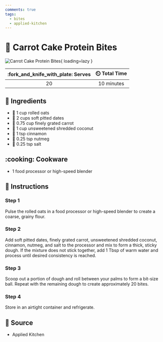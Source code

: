 ```yaml
---
comments: true
tags:
  - bites
  - applied-kitchen
---
```

# :carrot: Carrot Cake Protein Bites

![Carrot Cake Protein Bites](../assets/images/carrot-cake-protein-bites.jpg){ loading=lazy }

| :fork_and_knife_with_plate: Serves | :timer_clock: Total Time |
|:----------------------------------:|:-----------------------: |
| 20 | 10 minutes |

## :salt: Ingredients

- :ear_of_rice: 1 cup rolled oats
- :grapes: 2 cups soft pitted dates
- :carrot: 0.75 cup finely grated carrot
- :coconut: 1 cup unsweetened shredded coconut
- :custard: 1 tsp cinnamon
- :chestnut: 0.25 tsp nutmeg
- :salt: 0.25 tsp salt

## :cooking: Cookware

- 1 food processor or high-speed blender

## :pencil: Instructions

### Step 1

Pulse the rolled oats in a food processor or high-speed blender to create a coarse, grainy flour.

### Step 2

Add soft pitted dates, finely grated carrot, unsweetened shredded coconut, cinnamon, nutmeg, and salt to the processor
and mix to form a thick, sticky dough. If the mixture does not stick together, add 1 Tbsp of warm water and process
until desired consistency is reached.

### Step 3

Scoop out a portion of dough and roll between your palms to form a bit-size ball. Repeat with the remaining dough to
create approximately 20 bites.

### Step 4

Store in an airtight container and refrigerate.

## :link: Source

- Applied Kitchen
